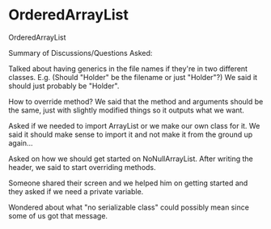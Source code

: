 # OrderedArrayList
OrderedArrayList

Summary of Discussions/Questions Asked:

Talked about having generics in the file names if they're in two
different classes.
  E.g. (Should "Holder<T>" be the filename or just "Holder"?)
  We said it should just probably be "Holder".

How to override method?
  We said that the method and arguments should be the same, just with slightly modified things so it outputs what we want.

Asked if we needed to import ArrayList or we make our own class for it.
  We said it should make sense to import it and not make it from the ground up again...

Asked on how we should get started on NoNullArrayList.
  After writing the header, we said to start overriding methods.

Someone shared their screen and we helped him on getting started and they asked if we need a private variable.

Wondered about what "no serializable class" could possibly mean since some of us got that message.
